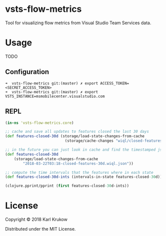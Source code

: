 # vsts-flow-metrics
Tool for visualizing flow metrics from Visual Studio Team Services data.

# Usage

TODO
## Configuration

```
➜  vsts-flow-metrics git:(master) ✗ export ACCESS_TOKEN=<SECRET_ACCESS_TOKEN>
➜  vsts-flow-metrics git:(master) ✗ export VSTS_INSTANCE=msmobilecenter.visualstudio.com
```

## REPL


```clojure
(in-ns 'vsts-flow-metrics.core)

;; cache and save all updates to features closed the last 30 days
(def features-closed-30d (storage/load-state-changes-from-cache
                           (storage/cache-changes "wiql/closed-features-30d.wiql" "Mobile-Center")))

;; in the future you can just look in cache and find the timestamped json file, e.g.,
(def features-closed-30d
    (storage/load-state-changes-from-cache
        "2018-03-22T03:18-closed-features-30d.wiql.json"))

;; compute the time intervals that the features where in each state
(def features-closed-30d-ints (intervals-in-state features-closed-30d))

(clojure.pprint/pprint (first features-closed-30d-ints))

```
# License
Copyright © 2018 Karl Krukow

Distributed under the MIT License.
